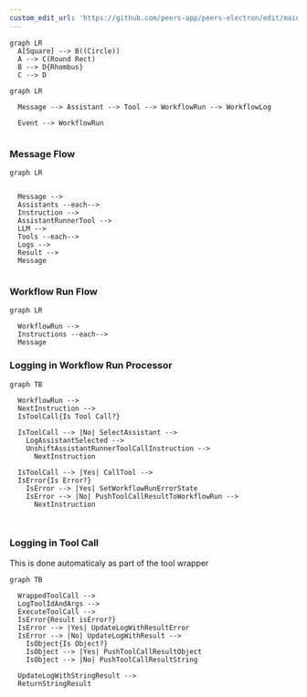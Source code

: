 ```yaml
---
custom_edit_url: 'https://github.com/peers-app/peers-electron/edit/main/diagram.md'
---
```

```mermai
graph LR
  A[Square] --> B((Circle))
  A --> C(Round Rect)
  B --> D{Rhombus}
  C --> D
```


```mermaid
graph LR
  
  Message --> Assistant --> Tool --> WorkflowRun --> WorkflowLog

  Event --> WorkflowRun
  
```

### Message Flow
```mermaid
graph LR
  

  Message --> 
  Assistants --each-->
  Instruction --> 
  AssistantRunnerTool --> 
  LLM -->
  Tools --each-->
  Logs -->
  Result -->
  Message
  
```


### Workflow Run Flow
```mermaid
graph LR

  WorkflowRun --> 
  Instructions --each-->
  Message 

```

### Logging in Workflow Run Processor
```mermaid
graph TB

  WorkflowRun --> 
  NextInstruction -->
  IsToolCall{Is Tool Call?}

  IsToolCall --> |No| SelectAssistant --> 
    LogAssistantSelected -->
    UnshiftAssistantRunnerToolCallInstruction --> 
      NextInstruction

  IsToolCall --> |Yes| CallTool --> 
  IsError{Is Error?}
    IsError --> |Yes| SetWorkflowRunErrorState
    IsError --> |No| PushToolCallResultToWorkflowRun -->
      NextInstruction  
  
  
```

### Logging in Tool Call 
This is done automaticaly as part of the tool wrapper

```mermaid
graph TB

  WrappedToolCall -->
  LogToolIdAndArgs -->
  ExecuteToolCall -->
  IsError{Result isError?}
  IsError --> |Yes| UpdateLogWithResultError
  IsError --> |No| UpdateLogWithResult -->
    IsObject{Is Object?}
    IsObject --> |Yes| PushToolCallResultObject
    IsObject --> |No| PushToolCallResultString

  UpdateLogWithStringResult -->
  ReturnStringResult

```
